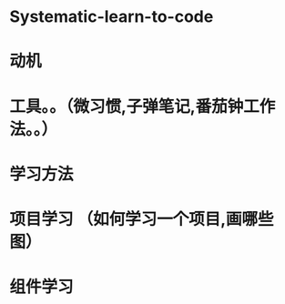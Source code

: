 # Systematic-learn-to-code
# 动机

# 工具。。（微习惯,子弹笔记,番茄钟工作法。。）

# 学习方法

# 项目学习 （如何学习一个项目,画哪些图）


# 组件学习

